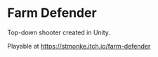 # Farm Defender
Top-down shooter created in Unity.

Playable at https://stmonke.itch.io/farm-defender
